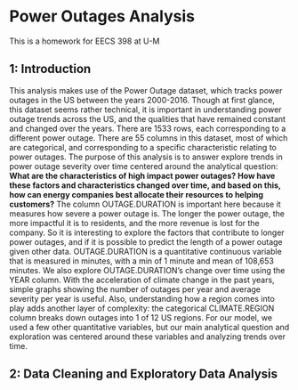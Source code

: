 # Power Outages Analysis
This is a homework for EECS 398 at U-M 

## 1: Introduction
This analysis makes use of the Power Outage dataset, which tracks power outages in the US between the years 2000-2016. Though at first glance, this dataset seems rather technical, it is important in understanding power outage trends across the US, and the qualities that have remained constant and changed over the years. There are 1533 rows, each corresponding to a different power outage. There are 55 columns in this dataset, most of which are categorical, and corresponding to a specific characteristic relating to power outages. 
	The purpose of this analysis is to answer explore trends in power outage severity over time centered around the analytical question: 
	**What are the characteristics of high impact power outages? How have these factors and characteristics changed over time, and based on this, how can energy companies best allocate their resources to helping customers?**
	The column OUTAGE.DURATION is important here because it measures how severe a power outage is. The longer the power outage, the more impactful it is to residents, and the more revenue is lost for the company. So it is interesting to explore the factors that contribute to longer power outages, and if it is possible to predict the length of a power outage given other data. OUTAGE.DURATION is a quantitative continuous variable that is measured in minutes, with a min of 1 minute and mean of 108,653 minutes. 
We also explore OUTAGE.DURATION’s change over time using the YEAR column. With the acceleration of climate change in the past years, simple graphs showing the number of outages per year and average severity per year is useful. Also, understanding how a region comes into play adds another layer of complexity: the categorical CLIMATE.REGION column breaks down outages into 1 of 12 US regions. For our model, we used a few other quantitative variables, but our main analytical question and exploration was centered around these variables and analyzing trends over time. 

## 2: Data Cleaning and Exploratory Data Analysis
